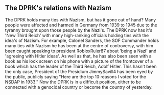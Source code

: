 ## The DPRK's relations with Nazism

The DPRK holds many ties with  Nazism, but has it gone out of hand? Many people were affected and harmed in Germany from 1939 to 1945 due to the tyranny brought upon those people by the Nazi's. The DPRK now has it's 'New Third Reich' with many high-ranking officials holding ties with the idea's of Nazism. For example, Colonel Sanders, the SOF Commander holds many ties with Nazism he has been at the centre of controversy, with him been caught speaking to president RobloxRuler87 about 'being a Nazi' and 'agreeing with Hitler ideas'. As well as that, he has also been seen with a book as his lock screen on his phone with a picture of the frontcover of a book which has the leader of the Third Reich, Adolf Hitler. This hasn't been the only case, President of the Presidium JimmySavill4 has been eyed by the public, publicly saying "Here are the top 10 reasons I voted for the NSDAP in 1933." Now the DPRK is in a difficult position, either to be connected with a genocidal country or become the country of yesterday.
